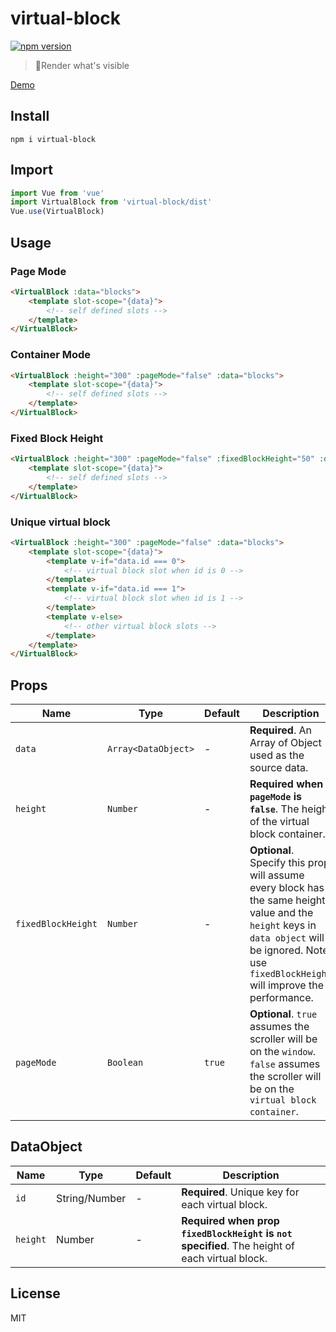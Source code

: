 # virtual-block
[![npm version](https://badge.fury.io/js/virtual-block.svg)](https://badge.fury.io/js/virtual-block)

> 🌈Render what's visible

[Demo](http://jasonfuyuan.com/virtual-block/)

## Install
```
npm i virtual-block
```

## Import
```javascript
import Vue from 'vue'
import VirtualBlock from 'virtual-block/dist'
Vue.use(VirtualBlock)
```

## Usage

### Page Mode
```html
<VirtualBlock :data="blocks">
    <template slot-scope="{data}">
        <!-- self defined slots -->
    </template>
</VirtualBlock>
```

### Container Mode
```html 
<VirtualBlock :height="300" :pageMode="false" :data="blocks">
    <template slot-scope="{data}">
        <!-- self defined slots -->
    </template>
</VirtualBlock>
```

### Fixed Block Height
```html
<VirtualBlock :height="300" :pageMode="false" :fixedBlockHeight="50" :data="blocks">
    <template slot-scope="{data}">
        <!-- self defined slots -->
    </template>
</VirtualBlock>
```

### Unique virtual block
```html
<VirtualBlock :height="300" :pageMode="false" :data="blocks">
    <template slot-scope="{data}">
        <template v-if="data.id === 0">
            <!-- virtual block slot when id is 0 -->
        </template>
        <template v-if="data.id === 1">
            <!-- virtual block slot when id is 1 -->
        </template>
        <template v-else>
            <!-- other virtual block slots -->
        </template>
    </template>
</VirtualBlock>
```

## Props
Name | Type | Default | Description
--- | --- | --- | ---
`data` | `Array<DataObject>` | - | **Required**. An Array of Object used as the source data.
`height` | `Number` | - | **Required when `pageMode` is `false`**. The height of the virtual block container.
`fixedBlockHeight` | `Number` | - | **Optional**. Specify this prop will assume every block has the same height value and the `height` keys in `data object` will be ignored. Note use `fixedBlockHeight` will improve the performance.
`pageMode` | `Boolean` | `true` | **Optional**. `true` assumes the scroller will be on the `window`. `false` assumes the scroller will be on the `virtual block container`.

## DataObject
Name | Type | Default | Description
--- | --- | --- | ---
`id` | String/Number | - | **Required**. Unique key for each virtual block.
`height` | Number | - | **Required when prop `fixedBlockHeight` is `not` specified**. The height of each virtual block.

## License
MIT